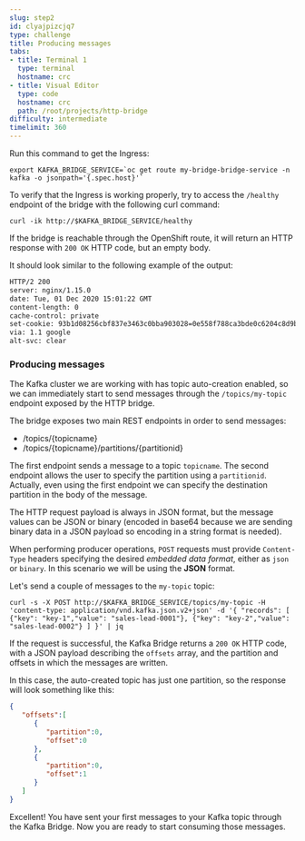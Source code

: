 ```yaml
---
slug: step2
id: clyajpizcjq7
type: challenge
title: Producing messages
tabs:
- title: Terminal 1
  type: terminal
  hostname: crc
- title: Visual Editor
  type: code
  hostname: crc
  path: /root/projects/http-bridge
difficulty: intermediate
timelimit: 360
---
```

Run this command to get the Ingress:

```
export KAFKA_BRIDGE_SERVICE=`oc get route my-bridge-bridge-service -n kafka -o jsonpath='{.spec.host}'`

```

To verify that the Ingress is working properly, try to access the `/healthy` endpoint of the bridge with the following curl command:

```
curl -ik http://$KAFKA_BRIDGE_SERVICE/healthy
```

If the bridge is reachable through the OpenShift route, it will return an HTTP response with `200 OK` HTTP code, but an empty body.

It should look similar to the following example of the output:

```sh
HTTP/2 200
server: nginx/1.15.0
date: Tue, 01 Dec 2020 15:01:22 GMT
content-length: 0
cache-control: private
set-cookie: 93b1d08256cbf837e3463c0bba903028=0e558f788ca3bde0c6204c8d9bc783e0; Path=/; HttpOnly; Secure; SameSite=None
via: 1.1 google
alt-svc: clear
```

### Producing messages

The Kafka cluster we are working with has topic auto-creation enabled, so we can immediately start to send messages through the `/topics/my-topic` endpoint exposed by the HTTP bridge.

The bridge exposes two main REST endpoints in order to send messages:

* /topics/{topicname}
* /topics/{topicname}/partitions/{partitionid}

The first endpoint sends a message to a topic `topicname`. The second endpoint allows the user to specify the partition using a `partitionid`. Actually, even using the first endpoint we can specify the destination partition in the body of the message.

The HTTP request payload is always in JSON format, but the message values can be JSON or binary (encoded in base64 because we are sending binary data in a JSON payload so encoding in a string format is needed).

When performing producer operations, `POST` requests must provide `Content-Type` headers specifying the desired _embedded data format_, either as `json` or `binary`. In this scenario we will be using the **JSON** format.

Let's send a couple of messages to the `my-topic` topic:

```
curl -s -X POST http://$KAFKA_BRIDGE_SERVICE/topics/my-topic -H 'content-type: application/vnd.kafka.json.v2+json' -d '{ "records": [ {"key": "key-1","value": "sales-lead-0001"}, {"key": "key-2","value": "sales-lead-0002"} ] }' | jq
```

If the request is successful, the Kafka Bridge returns a `200 OK` HTTP code, with a JSON payload describing the `offsets` array, and the partition and offsets in which the messages are written.

In this case, the auto-created topic has just one partition, so the response will look something like this:

```json
{
   "offsets":[
      {
         "partition":0,
         "offset":0
      },
      {
         "partition":0,
         "offset":1
      }
   ]
}
```

Excellent! You have sent your first messages to your Kafka topic through the Kafka Bridge. Now you are ready to start consuming those messages.
